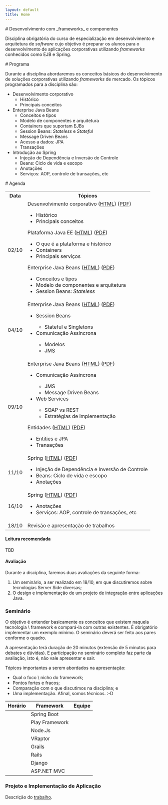 ```yaml
---
layout: default
title: Home
---
```


<section id='inicio'/>
# Desenvolvimento com _frameworks_ e componentes

Disciplina obrigatória do curso de especialização em desenvolvimento e arquitetura
de _software_ cujo objetivo é preparar os alunos para o desenvolvimento de aplicações
corporativas utilizando _frameworks_ conhecidos como EJB e Spring.

<section id='programa' />
# Programa

Durante a disciplina abordaremos os conceitos básicos do desenvolvimento de soluções
corporativas utilizando _frameworks_ de mercado. Os tópicos programados para a disciplina são:

- Desenvolvimento corporativo
  - Histórico
  - Principais conceitos
- Enterprise Java Beans
  - Conceitos e tipos
  - Modelo de componentes e arquitetura
  - Containers que suportam EJBs
  - Session Beans: _Stateless_ e _Stateful_
  - Message Driven Beans
  - Acesso a dados: JPA
  - Transações
- Introdução ao Spring
  - Injeção de Dependência e Inversão de Controle
  - Beans: Ciclo de vida e escopo
  - Anotações
  - Serviços: AOP, controle de transações, etc


<section id='agenda' />
# Agenda

<div class="col-md-8">
<table class="table table-hover table-condensed">
<tr>
  <th class="col-xs-2">Data</th>
  <th>Tópicos</th>
</tr>
<tr>
  <td class="date-cell"><date datetime="02-10-2017">02/10</date></td>
  <td class="agenda-cell">
    Desenvolvimento corporativo
    (<a href="{{site.baseurl}}/presentations/intro-desenv.html">HTML</a>)
    (<a href="{{site.baseurl}}/pdfs/intro-desenv.pdf">PDF</a>)
    <ul>
      <li>Histórico</li>
      <li>Principais conceitos</li>
    </ul>
    Plataforma Java EE
    (<a href="{{site.baseurl}}/presentations/javaee_plat.html">HTML</a>)
    (<a href="{{site.baseurl}}/pdfs/javaee_plat.pdf">PDF</a>)
    <ul>
      <li>O que é a plataforma e histórico</li>
      <li>Containers</li>
      <li>Principais serviços</li>
    </ul>
    Enterprise Java Beans
    (<a href="{{site.baseurl}}/presentations/ejbs.html">HTML</a>)
    (<a href="{{site.baseurl}}/pdfs/ejbs.pdf">PDF</a>)
    <ul>
      <li>Conceitos e tipos</li>
      <li>Modelo de componentes e arquitetura</li>
      <li>Session Beans: <em>Stateless</em></li>
    </ul>
  </td>
</tr>
<tr>
  <td class="date-cell"><date datetime="04-10-2017">04/10</date></td>
  <td class="agenda-cell">
    Enterprise Java Beans
    (<a href="{{site.baseurl}}/presentations/ejbs.html">HTML</a>)
    (<a href="{{site.baseurl}}/pdfs/ejbs.pdf">PDF</a>)
    <ul>
      <li>Session Beans</li>
      <ul><li>Stateful e Singletons</li></ul>
      <li>Comunicação Assíncrona</li>
      <ul>
        <li>Modelos</li>
        <li>JMS</li>
      </ul>
    </ul>
    </td>
</tr>
<tr>
  <td class="date-cell"><date datetime="09-10-2017">09/10</date></td>
  <td class="agenda-cell">
    Enterprise Java Beans
    (<a href="{{site.baseurl}}/presentations/ejbs.html">HTML</a>)
    (<a href="{{site.baseurl}}/pdfs/ejbs.pdf">PDF</a>)
      <ul>
        <li>Comunicação Assíncrona</li>
          <ul>
            <li>JMS</li>
            <li>Message Driven Beans</li>
          </ul>
        <li>Web Services</li>
          <ul>
            <li>SOAP vs REST</li>
            <li>Estratégias de implementação</li>
          </ul>
      </ul>
    Entidades
    (<a href="{{site.baseurl}}/presentations/persistencia.html">HTML</a>)
    (<a href="{{site.baseurl}}/pdfs/persistencia.pdf">PDF</a>)
    <ul>
      <li>Entities e JPA</li>
      <li>Transações</li>
    </ul>
  </td>
</tr>
<tr>
  <td class="date-cell"><date datetime="11-10-2017">11/10</date></td>
  <td class="agenda-cell">
    Spring
    (<a href="{{site.baseurl}}/presentations/spring.html">HTML</a>)
    (<a href="{{site.baseurl}}/pdfs/spring.pdf">PDF</a>)
    <ul>
      <li>Injeção de Dependência e Inversão de Controle</li>
      <li>Beans: Ciclo de vida e escopo</li>
      <li>Anotações</li>
    </ul>
  </td>
</tr>
<tr>
  <td class="date-cell"><date datetime="16-10-2017">16/10</date></td>
  <td class="agenda-cell">
    Spring
    (<a href="{{site.baseurl}}/presentations/spring.html">HTML</a>)
    (<a href="{{site.baseurl}}/pdfs/spring.pdf">PDF</a>)
    <ul>
      <li>Anotações</li>
      <li>Serviços: AOP, controle de transações, etc</li>
    </ul>
  </td>
</tr>
<tr>
  <td class="date-cell"><date datetime="18-10-2017">18/10</date></td>
  <td class="agenda-cell">Revisão e apresentação de trabalhos</td>
</tr>
</table>
</div>


# Leitura recomendada
TBD

# Avaliação
<section id='trabalho' />

Durante a disciplina, faremos duas avaliações da seguinte forma:

1. Um seminário, a ser realizado em 18/10, em que discutiremos sobre tecnologias Server Side diversas;
2. O design e implementação de um projeto de integração entre aplicações Java.

### Seminário
O objetivo é entender basicamente os conceitos que existem naquela tecnologia \ framework e compará-la
com outras existentes. É obrigatório implementar um exemplo mínimo. O seminário deverá
ser feito aos pares conforme o quadro.

A apresentação terá duração de 20 minutos (extensão de 5 minutos para debates e dúvidas). E participação
no seminário completo faz parte da avaliação, isto é, não vale apresentar e sair.

Tópicos importantes a serem abordados na apresentação:

* Qual  o foco \ nicho do framework;
* Pontos fortes e fracos;
* Comparação com o que discutimos na disciplina; e
* Uma implementação. Afinal, somos técnicos. :-D


**Horário** | **Framework**  | **Equipe**
------------|---------------| -------------
            | Spring Boot    |
            | Play Framework |
            | Node.Js        |
            | VRaptor        |
            | Grails         |
            | Rails          |
            | Django         |
            | ASP.NET MVC    |

### Projeto e Implementação de Aplicação
Descrição do <a href="{{site.baseurl}}/trabalho/requisitos.html">trabalho</a>.


<!-- <div class="posts">
  {% for post in paginator.posts %}
  <div class="post">
    <h1 class="post-title">
      <a href="{{ post.url }}">
        {{ post.title }}
      </a>
    </h1>

    <span class="post-date">{{ post.date | date_to_string }}</span>

    {{ post.content }}
  </div>
  {% endfor %}
</div>

<div class="pagination">
  {% if paginator.next_page %}
    <a class="pagination-item older" href="{{ site.baseurl }}page{{paginator.next_page}}">Older</a>
  {% else %}
    <span class="pagination-item older">Older</span>
  {% endif %}
  {% if paginator.previous_page %}
    {% if paginator.page == 2 %}
      <a class="pagination-item newer" href="{{ site.baseurl }}">Newer</a>
    {% else %}
      <a class="pagination-item newer" href="{{ site.baseurl }}page{{paginator.previous_page}}">Newer</a>
    {% endif %}
  {% else %}
    <span class="pagination-item newer">Newer</span>
  {% endif %}
</div> -->